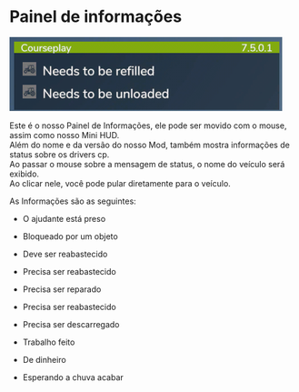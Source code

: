# Painel de informações

![Image](../assets/images/infopanel_0_0_480_130.png)

  
Este é o nosso Painel de Informações, ele pode ser movido com o mouse, assim como nosso Mini HUD.  
Além do nome e da versão do nosso Mod, também mostra informações de status sobre os drivers cp.  
Ao passar o mouse sobre a mensagem de status, o nome do veículo será exibido.  
Ao clicar nele, você pode pular diretamente para o veículo.  


  
As Informações são as seguintes:  

- O ajudante está preso  

- Bloqueado por um objeto  

- Deve ser reabastecido  

- Precisa ser reabastecido  

- Precisa ser reparado  

- Precisa ser reabastecido  

- Precisa ser descarregado  

- Trabalho feito  

- De dinheiro  

- Esperando a chuva acabar  


